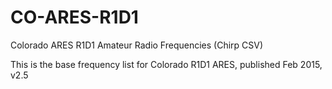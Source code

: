 CO-ARES-R1D1
============

Colorado ARES R1D1 Amateur Radio Frequencies (Chirp CSV)

This is the base frequency list for Colorado R1D1 ARES, published Feb 2015, v2.5
